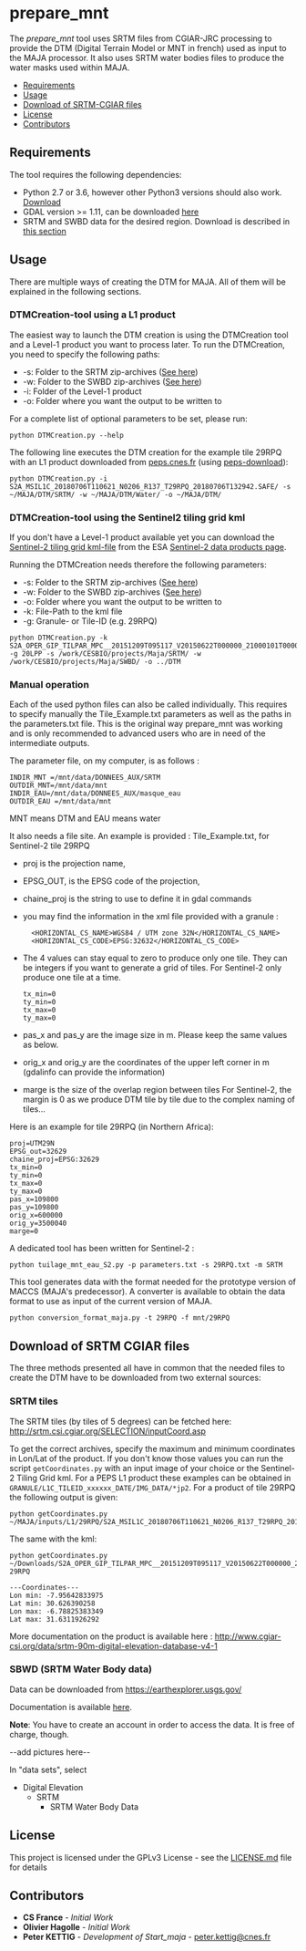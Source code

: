 # prepare_mnt

The *prepare_mnt* tool uses SRTM files from CGIAR-JRC processing to provide the DTM (Digital Terrain Model or MNT in french) used as input to the MAJA processor. It also uses SRTM water bodies files to produce the water masks used within MAJA.

* [Requirements](#requirements)
* [Usage](#usage)
* [Download of SRTM-CGIAR files](#download-of-srtm-cgiar-files)
* [License](#license)
* [Contributors](#contributors)

## Requirements

The tool requires the following dependencies:
* Python 2.7 or 3.6, however other Python3 versions should also work. [Download](https://www.python.org/downloads/release/python-366/)
* GDAL version >= 1.11, can be downloaded [here](http://trac.osgeo.org/gdal/wiki/DownloadingGdalBinaries)
* SRTM and SWBD data for the desired region. Download is described in [this section](#download-of-srtm-cgiar-files)

## Usage

There are multiple ways of creating the DTM for MAJA. All of them will be explained in the following sections.

### DTMCreation-tool using a L1 product

The easiest way to launch the DTM creation is using the DTMCreation tool and a Level-1 product you want to process later.
To run the DTMCreation, you need to specify the following paths:
* -s: Folder to the SRTM zip-archives ([See here](#srtm-tiles))
* -w: Folder to the SWBD zip-archives ([See here](#swbd-srtm-water-body-data))
* -i: Folder of the Level-1 product
* -o: Folder where you want the output to be written to

For a complete list of optional parameters to be set, please run:

```
python DTMCreation.py --help
```

The following line executes the DTM creation for the example tile 29RPQ with an L1 product downloaded from [peps.cnes.fr](https://peps.cnes.fr/rocket/#/home) (using [peps-download](https://github.com/olivierhagolle/peps_download)):

```
python DTMCreation.py -i S2A_MSIL1C_20180706T110621_N0206_R137_T29RPQ_20180706T132942.SAFE/ -s ~/MAJA/DTM/SRTM/ -w ~/MAJA/DTM/Water/ -o ~/MAJA/DTM/
```

### DTMCreation-tool using the Sentinel2 tiling grid kml

If you don't have a Level-1 product available yet you can download the [Sentinel-2 tiling grid kml-file](https://sentinel.esa.int/documents/247904/1955685/S2A_OPER_GIP_TILPAR_MPC__20151209T095117_V20150622T000000_21000101T000000_B00.kml) from the ESA [Sentinel-2 data products page](https://sentinel.esa.int/web/sentinel/missions/sentinel-2/data-products).

Running the DTMCreation needs therefore the following parameters:
* -s: Folder to the SRTM zip-archives ([See here](#srtm-tiles))
* -w: Folder to the SWBD zip-archives ([See here](#swbd-srtm-water-body-data))
* -o: Folder where you want the output to be written to
* -k: File-Path to the kml file
* -g: Granule- or Tile-ID (e.g. 29RPQ)

```
python DTMCreation.py -k S2A_OPER_GIP_TILPAR_MPC__20151209T095117_V20150622T000000_21000101T000000_B00.kml -g 20LPP -s /work/CESBIO/projects/Maja/SRTM/ -w /work/CESBIO/projects/Maja/SWBD/ -o ../DTM
```

### Manual operation

Each of the used python files can also be called individually. This requires to specify manually the Tile_Example.txt parameters
as well as the paths in the parameters.txt file. This is the original way prepare_mnt was working and is only recommended to advanced users who are in need of the intermediate outputs.

The parameter file, on my computer, is as follows :
```
INDIR_MNT =/mnt/data/DONNEES_AUX/SRTM
OUTDIR_MNT=/mnt/data/mnt
INDIR_EAU=/mnt/data/DONNEES_AUX/masque_eau
OUTDIR_EAU =/mnt/data/mnt
```

MNT means DTM and EAU means water


It also needs a file site. An example is provided : Tile_Example.txt, for Sentinel-2 tile 29RPQ

- proj is the projection name,
- EPSG_OUT, is the EPSG code of the projection,
- chaine_proj is the string to use to define it in gdal commands
 - you may find the information in the xml file provided with a granule :
    ```
      <HORIZONTAL_CS_NAME>WGS84 / UTM zone 32N</HORIZONTAL_CS_NAME>
      <HORIZONTAL_CS_CODE>EPSG:32632</HORIZONTAL_CS_CODE>
    ```
- The 4 values can stay equal to zero to produce only one tile. They can be integers if you want to generate a grid of tiles. For Sentinel-2 only produce one tile at a time.

      tx_min=0
      ty_min=0
      tx_max=0
      ty_max=0

- pas_x and pas_y are the image size in m. Please keep the same values as below.
- orig_x and orig_y are the coordinates of the upper left corner in m (gdalinfo can provide the information)
- marge is the size of the overlap region between tiles
  	For Sentinel-2, the margin is 0 as we produce DTM tile by tile due to the complex naming of tiles...

Here is an example for tile 29RPQ (in Northern Africa):

```
proj=UTM29N
EPSG_out=32629
chaine_proj=EPSG:32629
tx_min=0
ty_min=0
tx_max=0
ty_max=0
pas_x=109800
pas_y=109800
orig_x=600000
orig_y=3500040
marge=0
```

A dedicated tool has been written for Sentinel-2 :

```
python tuilage_mnt_eau_S2.py -p parameters.txt -s 29RPQ.txt -m SRTM
```
This tool generates data with the format needed for the prototype version of MACCS (MAJA's predecessor).
A converter is available to obtain the data format to use as input of the current version of MAJA.
```
python conversion_format_maja.py -t 29RPQ -f mnt/29RPQ
```

## Download of SRTM CGIAR files

The three methods presented all have in common that the needed files to create the DTM have to be downloaded from two external sources:

### SRTM tiles

The SRTM tiles (by tiles of 5 degrees) can be fetched here: http://srtm.csi.cgiar.org/SELECTION/inputCoord.asp

To get the correct archives, specify the maximum and minimum coordinates in Lon/Lat of the product. If you don't know those values
you can run the script `getCoordinates.py` with an input image  of your choice or the Sentinel-2 Tiling Grid kml. For a PEPS L1 product these examples can be obtained in `GRANULE/L1C_TILEID_xxxxxx_DATE/IMG_DATA/*jp2`.
For a product of tile 29RPQ the following output is given:
```
python getCoordinates.py ~/MAJA/inputs/L1/29RPQ/S2A_MSIL1C_20180706T110621_N0206_R137_T29RPQ_20180706T132942.SAFE/GRANULE/L1C_T29RPQ_A015864_20180706T112137/IMG_DATA/T29RPQ_20180706T110621_B02.jp2
```
The same with the kml:
```
python getCoordinates.py ~/Downloads/S2A_OPER_GIP_TILPAR_MPC__20151209T095117_V20150622T000000_21000101T000000_B00.kml 29RPQ
```

```
---Coordinates---
Lon min: -7.95642833975
Lat min: 30.626390258
Lon max: -6.78825383349
Lat max: 31.6311926292
```

More documentation on the product is available here : http://www.cgiar-csi.org/data/srtm-90m-digital-elevation-database-v4-1

### SBWD (SRTM Water Body data)

Data can be downloaded from https://earthexplorer.usgs.gov/

Documentation is available [here](https://dds.cr.usgs.gov/srtm/version2_1/SWBD/SWBD_Documentation/SWDB_Product_Specific_Guidance.pdf).

**Note**: You have to create an account in order to access the data. It is free of charge, though.

--add pictures here--

In "data sets", select  
- Digital Elevation
  - SRTM
    - SRTM Water Body Data

## License

This project is licensed under the GPLv3 License - see the [LICENSE.md](LICENSE.md) file for details

## Contributors

* **CS France** - *Initial Work*
* **Olivier Hagolle** - *Initial Work*
* **Peter KETTIG** - *Development of Start_maja* - peter.kettig@cnes.fr
